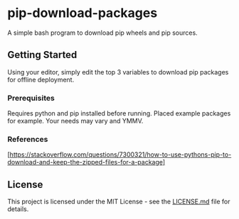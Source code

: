 # pip-download-packages

A simple bash program to download pip wheels and pip sources.

## Getting Started

Using your editor, simply edit the top 3 variables to download pip packages for offline deployment.

### Prerequisites

Requires python and pip installed before running.  Placed example packages for example.  Your needs may vary and YMMV.

### References
[https://stackoverflow.com/questions/7300321/how-to-use-pythons-pip-to-download-and-keep-the-zipped-files-for-a-package]

## License

This project is licensed under the MIT License - see the [LICENSE.md](LICENSE.md) file for details.
